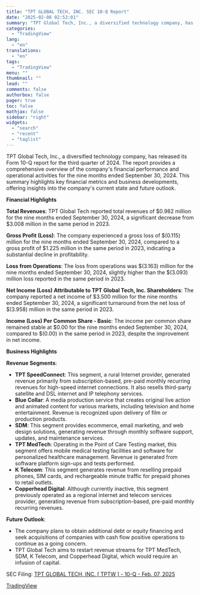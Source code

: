 ```yaml
---
title: "TPT GLOBAL TECH, INC. SEC 10-Q Report"
date: "2025-02-08 02:53:01"
summary: "TPT Global Tech, Inc., a diversified technology company, has released its Form 10-Q report for the third quarter of 2024. The report provides a comprehensive overview of the company's financial performance and operational activities for the nine months ended September 30, 2024. This summary highlights key financial metrics and business..."
categories:
  - "TradingView"
lang:
  - "en"
translations:
  - "en"
tags:
  - "TradingView"
menu: ""
thumbnail: ""
lead: ""
comments: false
authorbox: false
pager: true
toc: false
mathjax: false
sidebar: "right"
widgets:
  - "search"
  - "recent"
  - "taglist"
---
```


TPT Global Tech, Inc., a diversified technology company, has released its Form 10-Q report for the third quarter of 2024. The report provides a comprehensive overview of the company's financial performance and operational activities for the nine months ended September 30, 2024. This summary highlights key financial metrics and business developments, offering insights into the company's current state and future outlook.

**Financial Highlights**

**Total Revenues**: TPT Global Tech reported total revenues of $0.982 million for the nine months ended September 30, 2024, a significant decrease from $3.008 million in the same period in 2023.

**Gross Profit (Loss)**: The company experienced a gross loss of $(0.115) million for the nine months ended September 30, 2024, compared to a gross profit of $1.225 million in the same period in 2023, indicating a substantial decline in profitability.

**Loss from Operations**: The loss from operations was $(3.163) million for the nine months ended September 30, 2024, slightly higher than the $(3.093) million loss reported in the same period in 2023.

**Net Income (Loss) Attributable to TPT Global Tech, Inc. Shareholders**: The company reported a net income of $3.500 million for the nine months ended September 30, 2024, a significant turnaround from the net loss of $(3.958) million in the same period in 2023.

**Income (Loss) Per Common Share - Basic**: The income per common share remained stable at $0.00 for the nine months ended September 30, 2024, compared to $(0.00) in the same period in 2023, despite the improvement in net income.

**Business Highlights**

**Revenue Segments**:

* **TPT SpeedConnect**: This segment, a rural Internet provider, generated revenue primarily from subscription-based, pre-paid monthly recurring revenues for high-speed internet connections. It also resells third-party satellite and DSL internet and IP telephony services.
* **Blue Collar**: A media production service that creates original live action and animated content for various markets, including television and home entertainment. Revenue is recognized upon delivery of film or production products.
* **SDM**: This segment provides ecommerce, email marketing, and web design solutions, generating revenue through monthly software support, updates, and maintenance services.
* **TPT MedTech**: Operating in the Point of Care Testing market, this segment offers mobile medical testing facilities and software for personalized healthcare management. Revenue is generated from software platform sign-ups and tests performed.
* **K Telecom**: This segment generates revenue from reselling prepaid phones, SIM cards, and rechargeable minute traffic for prepaid phones to retail outlets.
* **Copperhead Digital**: Although currently inactive, this segment previously operated as a regional internet and telecom services provider, generating revenue from subscription-based, pre-paid monthly recurring revenues.

**Future Outlook**:

* The company plans to obtain additional debt or equity financing and seek acquisitions of companies with cash flow positive operations to continue as a going concern.
* TPT Global Tech aims to restart revenue streams for TPT MedTech, SDM, K Telecom, and Copperhead Digital, which would require an infusion of capital.

SEC Filing: [TPT GLOBAL TECH, INC. [ TPTW ] - 10-Q - Feb. 07, 2025](https://www.sec.gov/Archives/edgar/data/1661039/000165495425001243/tptw_10q.htm)

[TradingView](https://www.tradingview.com/news/tradingview:1facbcbb56f2c:0-tpt-global-tech-inc-sec-10-q-report/)
